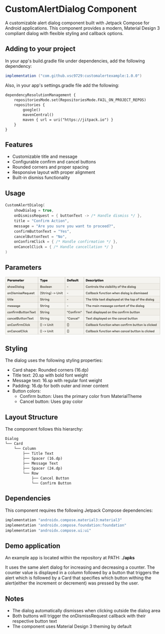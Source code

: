 # CustomAlertDialog Component

A customizable alert dialog component built with Jetpack Compose for Android applications. This component provides a modern, Material Design 3 compliant dialog with flexible styling and callback options.

## Adding to your project 

In your app's build.gradle file under dependencies, add the following dependency: 
```gradle
implementation ("com.github.vsc9729:customalertexample:1.0.0")
```
Also, in your app's settings.gradle file add the following: 
```
dependencyResolutionManagement {
    repositoriesMode.set(RepositoriesMode.FAIL_ON_PROJECT_REPOS)
    repositories {
        google()
        mavenCentral()
        maven { url = uri("https://jitpack.io") }
    }
}
```

## Features

- Customizable title and message
- Configurable confirm and cancel buttons
- Rounded corners and proper spacing
- Responsive layout with proper alignment
- Built-in dismiss functionality

## Usage

```kotlin
CustomAlertDialog(
    showDialog = true,
    onDismissRequest = { buttonText -> /* Handle dismiss */ },
    title = "Confirm Action",
    message = "Are you sure you want to proceed?",
    confirmButtonText = "Yes",
    cancelButtonText = "No",
    onConfirmClick = { /* Handle confirmation */ },
    onCancelClick = { /* Handle cancellation */ }
)
```

## Parameters

![Params Table](https://github.com/vsc9729/customalertexample/blob/main/images/table.png?raw=true)

## Styling

The dialog uses the following styling properties:
- Card shape: Rounded corners (16.dp)
- Title text: 20.sp with bold font weight
- Message text: 16.sp with regular font weight
- Padding: 16.dp for both outer and inner content
- Button colors:
  - Confirm button: Uses the primary color from MaterialTheme
  - Cancel button: Uses gray color

## Layout Structure

The component follows this hierarchy:
```
Dialog
└── Card
    └── Column
        ├── Title Text
        ├── Spacer (16.dp)
        ├── Message Text
        ├── Spacer (24.dp)
        └── Row
            ├── Cancel Button
            └── Confirm Button
```

## Dependencies

This component requires the following Jetpack Compose dependencies:
```gradle
implementation "androidx.compose.material3:material3"
implementation "androidx.compose.foundation:foundation"
implementation "androidx.compose.ui:ui"
```

## Demo application

An example app is located within the repository at PATH: **./apks**

It uses the same alert dialog for increasing and decreasing a counter. The counter value is displayed in a column followed by a button that triggers the alert which is followed by a Card that specifies which button withing the alert(either the increment or decrement) was pressed by the user. 


## Notes

- The dialog automatically dismisses when clicking outside the dialog area
- Both buttons will trigger the onDismissRequest callback with their respective button text
- The component uses Material Design 3 theming by default
